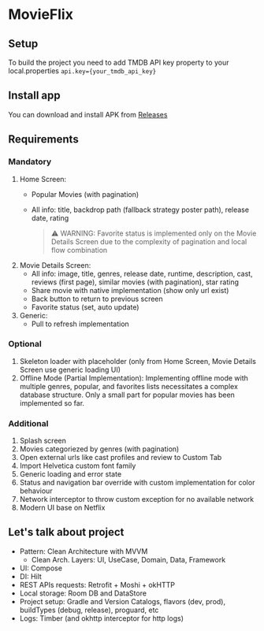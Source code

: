 # MovieFlix

## Setup
To build the project you need to add TMDB API key property to your local.properties
`api.key={your_tmdb_api_key}`

## Install app
You can download and install APK from [Releases](https://github.com/Tzelalis/MovieFlix/releases)

## Requirements
### Mandatory
1. Home Screen:
    - Popular Movies (with pagination)
    - All info: title, backdrop path (fallback strategy poster path), release date, rating
      
      > :warning: WARNING: Favorite status is implemented only on the Movie Details Screen due to the complexity of pagination and local flow combination
2. Movie Details Screen:
     - All info: image, title, genres, release date, runtime, description, cast, reviews (first page), similar movies (with pagination), star rating
     - Share movie with native implementation (show only url exist)
     - Back button to return to previous screen
     - Favorite status (set, auto update)
3. Generic:
     - Pull to refresh implementation
     
### Optional
  1. Skeleton loader with placeholder (only from Home Screen, Movie Details Screen use generic loading UI)
  2. Offline Mode (Partial Implementation): Implementing offline mode with multiple genres, popular, and favorites lists necessitates a complex database structure. Only a small part for popular movies has been implemented so far.

### Additional
  1. Splash screen
  2. Movies categoriezed by genres (with pagination)
  3. Open external urls like cast profiles and review to Custom Tab
  4. Import Helvetica custom font family
  5. Generic loading and error state
  6. Status and navigation bar override with custom implementation for color behaviour
  7. Network interceptor to throw custom exception for no available network 
  8. Modern UI base on Netflix

## Let's talk about project
- Pattern: Clean Architecture with MVVM 
  - Clean Arch. Layers: UI, UseCase, Domain, Data, Framework
- UI: Compose
- DI: Hilt
- REST APIs requests: Retrofit + Moshi + okHTTP
- Local storage: Room DB and DataStore
- Project setup: Gradle and Version Catalogs, flavors (dev, prod), buildTypes (debug, release), proguard, etc
- Logs: Timber (and okhttp interceptor for http logs)
